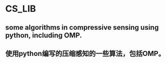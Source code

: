 # CS_LIB
## some algorithms in compressive sensing using python, including OMP.
## 使用python编写的压缩感知的一些算法，包括OMP。
